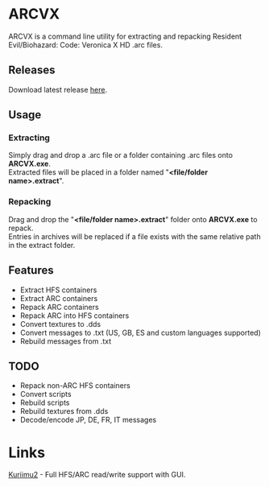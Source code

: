 ﻿# ARCVX

ARCVX is a command line utility for extracting and repacking Resident Evil/Biohazard: Code: Veronica X HD .arc files.

## Releases

Download latest release [here](https://github.com/kapdap/re-cvx-tools/releases/download/arcvx/arcvx-snapshot-2024.03.19.1.zip).

## Usage

### Extracting

Simply drag and drop a .arc file or a folder containing .arc files onto **ARCVX.exe**.<br>
Extracted files will be placed in a folder named "**\<file/folder name\>.extract**".

### Repacking

Drag and drop the "**\<file/folder name\>.extract**" folder onto **ARCVX.exe** to repack.<br>
Entries in archives will be replaced if a file exists with the same relative path in the extract folder.

## Features

- Extract HFS containers
- Extract ARC containers
- Repack ARC containers
- Repack ARC into HFS containers
- Convert textures to .dds
- Convert messages to .txt (US, GB, ES and custom languages supported)
- Rebuild messages from .txt

## TODO

- Repack non-ARC HFS containers
- Convert scripts
- Rebuild scripts
- Rebuild textures from .dds
- Decode/encode JP, DE, FR, IT messages

# Links

[Kuriimu2](https://github.com/FanTranslatorsInternational/Kuriimu2) - Full HFS/ARC read/write support with GUI.
